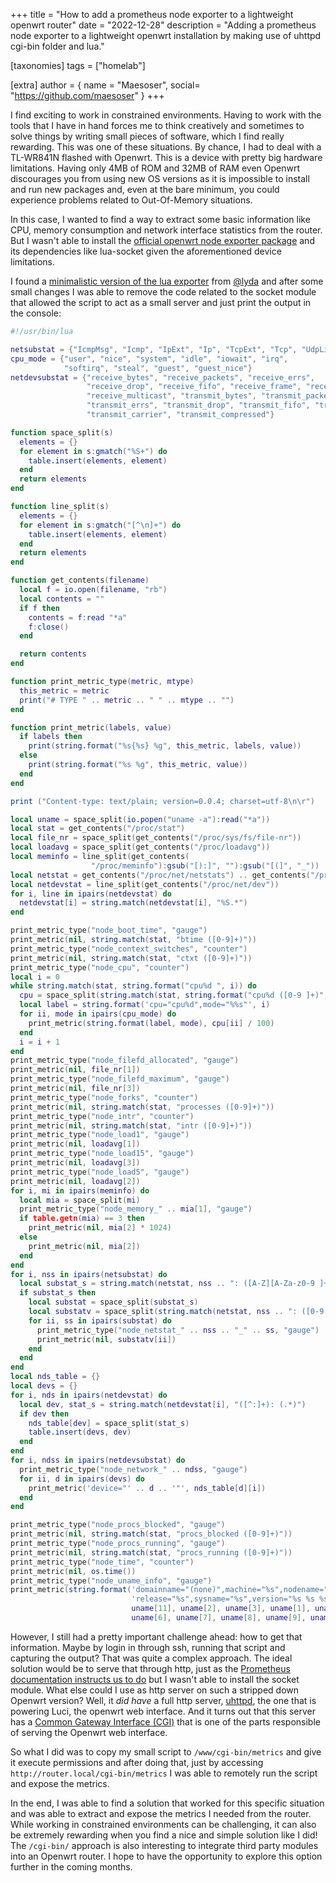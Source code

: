 +++
title = "How to add a prometheus node exporter to a lightweight openwrt router"
date = "2022-12-28"
description = "Adding a prometheus node exporter to a lightweight openwrt installation by making use of uhttpd cgi-bin folder and lua."

[taxonomies]
tags = ["homelab"]

[extra]
author = { name = "Maesoser", social= "https://github.com/maesoser" }
+++

I find exciting to work in constrained environments. Having to work with the tools that I have in hand forces me to think creatively and sometimes to solve things by writing small pieces of software, which I find really rewarding. This was one of these situations. By chance, I had to deal with a TL-WR841N flashed with Openwrt. This is a device with pretty big hardware limitations. Having only 4MB of ROM and 32MB of RAM even Openwrt discourages you from using new OS versions as it is impossible to install and run new packages and, even at the bare minimum, you could experience problems related to Out-Of-Memory situations.

In this case, I wanted to find a way to extract some basic information like CPU, memory consumption and network interface statistics from the router. But I wasn't able to install the [official openwrt node exporter package](https://openwrt.org/packages/pkgdata/prometheus-node-exporter-lua) and its dependencies like lua-socket given the aforementioned device limitations.

I found a [minimalistic version of the lua exporter](https://gist.github.com/lyda/ba33d229a1c01fc5e445) from [@lyda](https://github.com/lyda) and after some small changes I was able to remove the code related to the socket module that allowed the script to act as a small server and just print the output in the console:

```lua
#!/usr/bin/lua

netsubstat = {"IcmpMsg", "Icmp", "IpExt", "Ip", "TcpExt", "Tcp", "UdpLite", "Udp"}
cpu_mode = {"user", "nice", "system", "idle", "iowait", "irq",
            "softirq", "steal", "guest", "guest_nice"}
netdevsubstat = {"receive_bytes", "receive_packets", "receive_errs",
                 "receive_drop", "receive_fifo", "receive_frame", "receive_compressed",
                 "receive_multicast", "transmit_bytes", "transmit_packets",
                 "transmit_errs", "transmit_drop", "transmit_fifo", "transmit_colls",
                 "transmit_carrier", "transmit_compressed"}

function space_split(s)
  elements = {}
  for element in s:gmatch("%S+") do
    table.insert(elements, element)
  end
  return elements
end

function line_split(s)
  elements = {}
  for element in s:gmatch("[^\n]+") do
    table.insert(elements, element)
  end
  return elements
end

function get_contents(filename)
  local f = io.open(filename, "rb")
  local contents = ""
  if f then
    contents = f:read "*a"
    f:close()
  end

  return contents
end

function print_metric_type(metric, mtype)
  this_metric = metric
  print("# TYPE " .. metric .. " " .. mtype .. "")
end

function print_metric(labels, value)
  if labels then
    print(string.format("%s{%s} %g", this_metric, labels, value))
  else
    print(string.format("%s %g", this_metric, value))
  end
end

print ("Content-type: text/plain; version=0.0.4; charset=utf-8\n\r")

local uname = space_split(io.popen("uname -a"):read("*a"))
local stat = get_contents("/proc/stat")
local file_nr = space_split(get_contents("/proc/sys/fs/file-nr"))
local loadavg = space_split(get_contents("/proc/loadavg"))
local meminfo = line_split(get_contents(
                  "/proc/meminfo"):gsub("[):]", ""):gsub("[(]", "_"))
local netstat = get_contents("/proc/net/netstats") .. get_contents("/proc/net/snmp")
local netdevstat = line_split(get_contents("/proc/net/dev"))
for i, line in ipairs(netdevstat) do
  netdevstat[i] = string.match(netdevstat[i], "%S.*")
end

print_metric_type("node_boot_time", "gauge")
print_metric(nil, string.match(stat, "btime ([0-9]+)"))
print_metric_type("node_context_switches", "counter")
print_metric(nil, string.match(stat, "ctxt ([0-9]+)"))
print_metric_type("node_cpu", "counter")
local i = 0
while string.match(stat, string.format("cpu%d ", i)) do
  cpu = space_split(string.match(stat, string.format("cpu%d ([0-9 ]+)", i)))
  local label = string.format('cpu="cpu%d",mode="%%s"', i)
  for ii, mode in ipairs(cpu_mode) do
    print_metric(string.format(label, mode), cpu[ii] / 100)
  end
  i = i + 1
end
print_metric_type("node_filefd_allocated", "gauge")
print_metric(nil, file_nr[1])
print_metric_type("node_filefd_maximum", "gauge")
print_metric(nil, file_nr[3])
print_metric_type("node_forks", "counter")
print_metric(nil, string.match(stat, "processes ([0-9]+)"))
print_metric_type("node_intr", "counter")
print_metric(nil, string.match(stat, "intr ([0-9]+)"))
print_metric_type("node_load1", "gauge")
print_metric(nil, loadavg[1])
print_metric_type("node_load15", "gauge")
print_metric(nil, loadavg[3])
print_metric_type("node_load5", "gauge")
print_metric(nil, loadavg[2])
for i, mi in ipairs(meminfo) do
  local mia = space_split(mi)
  print_metric_type("node_memory_" .. mia[1], "gauge")
  if table.getn(mia) == 3 then
    print_metric(nil, mia[2] * 1024)
  else
    print_metric(nil, mia[2])
  end
end
for i, nss in ipairs(netsubstat) do
  local substat_s = string.match(netstat, nss .. ": ([A-Z][A-Za-z0-9 ]+)")
  if substat_s then
    local substat = space_split(substat_s)
    local substatv = space_split(string.match(netstat, nss .. ": ([0-9 -]+)"))
    for ii, ss in ipairs(substat) do
      print_metric_type("node_netstat_" .. nss .. "_" .. ss, "gauge")
      print_metric(nil, substatv[ii])
    end
  end
end
local nds_table = {}
local devs = {}
for i, nds in ipairs(netdevstat) do
  local dev, stat_s = string.match(netdevstat[i], "([^:]+): (.*)")
  if dev then
    nds_table[dev] = space_split(stat_s)
    table.insert(devs, dev)
  end
end
for i, ndss in ipairs(netdevsubstat) do
  print_metric_type("node_network_" .. ndss, "gauge")
  for ii, d in ipairs(devs) do
    print_metric('device="' .. d .. '"', nds_table[d][i])
  end
end

print_metric_type("node_procs_blocked", "gauge")
print_metric(nil, string.match(stat, "procs_blocked ([0-9]+)"))
print_metric_type("node_procs_running", "gauge")
print_metric(nil, string.match(stat, "procs_running ([0-9]+)"))
print_metric_type("node_time", "counter")
print_metric(nil, os.time())
print_metric_type("node_uname_info", "gauge")
print_metric(string.format('domainname="(none)",machine="%s",nodename="%s",' ..
                           'release="%s",sysname="%s",version="%s %s %s %s %s %s %s"',
                           uname[11], uname[2], uname[3], uname[1], uname[4], uname[5],
                           uname[6], uname[7], uname[8], uname[9], uname[10]), 1)
```

However, I still had a pretty important challenge ahead: how to get that information. Maybe by login in through ssh, running that script and capturing the output? That was quite a complex approach. The ideal solution would be to serve that through http, just as the [Prometheus documentation instructs us to do](https://prometheus.io/docs/instrumenting/writing_exporters/) but I wasn't able to install the socket module. What else could I use as http server on such a stripped down Openwrt version? Well, it _did have_ a full http server, [uhttpd](https://openwrt.org/docs/guide-user/services/webserver/http.uhttpd), the one that is powering Luci, the openwrt web interface. And it turns out that this server has a [Common Gateway Interface (CGI)](https://en.wikipedia.org/wiki/Common_Gateway_Interface) that is one of the parts responsible of serving the Openwrt web interface.

So what I did was to copy my small script to `/www/cgi-bin/metrics` and give it execute permissions and after doing that, just by accessing `http://router.local/cgi-bin/metrics` I was able to remotely run the script and expose the metrics.

In the end, I was able to find a solution that worked for this specific situation and was able to extract and expose the metrics I needed from the router. While working in constrained environments can be challenging, it can also be extremely rewarding when you find a nice and simple solution like I did! The `/cgi-bin/` approach is also interesting to integrate third party modules into an Openwrt router. I hope to have the opportunity to explore this option further in the coming months.
